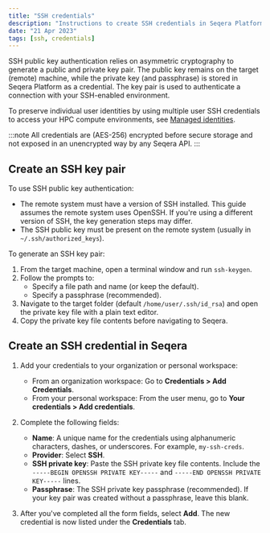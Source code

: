 ```yaml
---
title: "SSH credentials"
description: "Instructions to create SSH credentials in Seqera Platform."
date: "21 Apr 2023"
tags: [ssh, credentials]
---
```


SSH public key authentication relies on asymmetric cryptography to generate a public and private key pair. The public key remains on the target (remote) machine, while the private key (and passphrase) is stored in Seqera Platform as a credential. The key pair is used to authenticate a connection with your SSH-enabled environment.

To preserve individual user identities by using multiple user SSH credentials to access your HPC compute environments, see [Managed identities](./managed_identities).

:::note
All credentials are (AES-256) encrypted before secure storage and not exposed in an unencrypted way by any Seqera API.
:::

## Create an SSH key pair

To use SSH public key authentication:

- The remote system must have a version of SSH installed. This guide assumes the remote system uses OpenSSH. If you're using a different version of SSH, the key generation steps may differ.
- The SSH public key must be present on the remote system (usually in `~/.ssh/authorized_keys`).

To generate an SSH key pair:

1.  From the target machine, open a terminal window and run `ssh-keygen`.
2.  Follow the prompts to:
    - Specify a file path and name (or keep the default).
    - Specify a passphrase (recommended).
3.  Navigate to the target folder (default `/home/user/.ssh/id_rsa`) and open the private key file with a plain text editor.
4.  Copy the private key file contents before navigating to Seqera.

## Create an SSH credential in Seqera

1.  Add your credentials to your organization or personal workspace:

    - From an organization workspace: Go to **Credentials > Add Credentials**.
    - From your personal workspace: From the user menu, go to **Your credentials > Add credentials**.

2.  Complete the following fields:

    - **Name**: A unique name for the credentials using alphanumeric characters, dashes, or underscores. For example, `my-ssh-creds`.
    - **Provider**: Select **SSH**.
    - **SSH private key**: Paste the SSH private key file contents. Include the `-----BEGIN OPENSSH PRIVATE KEY-----` and `-----END OPENSSH PRIVATE KEY-----` lines.
    - **Passphrase**: The SSH private key passphrase (recommended). If your key pair was created without a passphrase, leave this blank.

3.  After you've completed all the form fields, select **Add**. The new credential is now listed under the **Credentials** tab.

